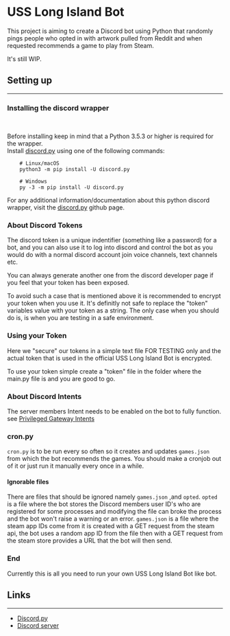 # USS Long Island Bot
This project is aiming to create a Discord bot using Python that randomly pings people who opted in with artwork pulled from Reddit and when requested recommends a game to play from Steam.

It's still WIP.

## Setting up

---

### Installing the discord wrapper

<br>

Before installing keep in mind that a Python 3.5.3 or higher is required for the wrapper.<br>
Install [discord.py](https://github.com/Rapptz/discord.py) using one of the following commands:

        # Linux/macOS
        python3 -m pip install -U discord.py

        # Windows
        py -3 -m pip install -U discord.py

For any additional information/documentation about this python discord wrapper, visit the [discord.py](https://github.com/Rapptz/discord.py) github page.

### About Discord Tokens

The discord token is a unique indentifier (something like a password) for a bot, and you can also use it to log into discord and control the bot as you would do with a normal discord account join voice channels, text channels etc.

You can always generate another one from the discord developer page if you feel that your token has been exposed.

To avoid such a case that is mentioned above it is recommended to encrypt your token when you use it. It's definitly not safe to replace the "token" variables value with your token as a string. The only case when you should do is, is when you are testing in a safe environment.

### Using your Token

Here we "secure" our tokens in a simple text file FOR TESTING only and the actual token that is used in the official USS Long Island Bot is encrypted.

To use your token simple create a "token" file in the folder where the main.py file is and you are good to go.

### About Discord Intents

The server members Intent needs to be enabled on the bot to fully function.
see [Privileged Gateway Intents](https://discordpy.readthedocs.io/en/latest/intents.html)

### cron.py

`cron.py` is to be run every so often so it creates and updates `games.json` from which the bot recommends the games. You should make a cronjob out of it or just run it manually every once in a while.

#### Ignorable files
There are files that should be ignored namely `games.json` ,and `opted`.
`opted` is a file where the bot stores the Discord members user ID's who are 
registered for some processes and modifying the file can broke the process and the 
bot won't raise a warning or an error.
`games.json` is a file where the steam app IDs come from it is created with a GET request from the steam api, the bot uses a random app ID from the file then with a GET request from the steam store provides a URL that the bot will then send.

### End
Currently this is all you need to run your own USS Long Island Bot like bot.

## Links

---

- [Discord.py](https://github.com/Rapptz/discord.py)
- [Discord server](https://discord.gg/Bqj5UteMfy)
